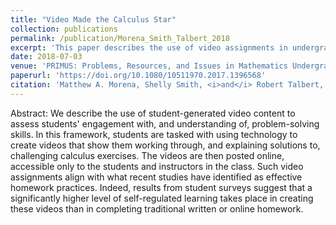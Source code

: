 ```yaml
---
title: "Video Made the Calculus Star"
collection: publications
permalink: /publication/Morena_Smith_Talbert_2018
excerpt: 'This paper describes the use of video assignments in undergraduate mathematics courses.'
date: 2018-07-03
venue: 'PRIMUS: Problems, Resources, and Issues in Mathematics Undergraduate Studies'
paperurl: 'https://doi.org/10.1080/10511970.2017.1396568'
citation: 'Matthew A. Morena, Shelly Smith, <i>and</i> Robert Talbert, "Video Made the Calculus Star", PRIMUS 29(1), 43-55 (2018)'
---
```

Abstract: We describe the use of student-generated video content to assess students' engagement with, and understanding of, problem-solving skills. In this framework, students are tasked with using technology to create videos that show them working through, and explaining solutions to, challenging calculus exercises. The videos are then posted online, accessible only to the students and instructors in the class. Such video assignments align with what recent studies have identified as effective homework practices. Indeed, results from student surveys suggest that a significantly higher level of self-regulated learning takes place in creating these videos than in completing traditional written or online homework.
